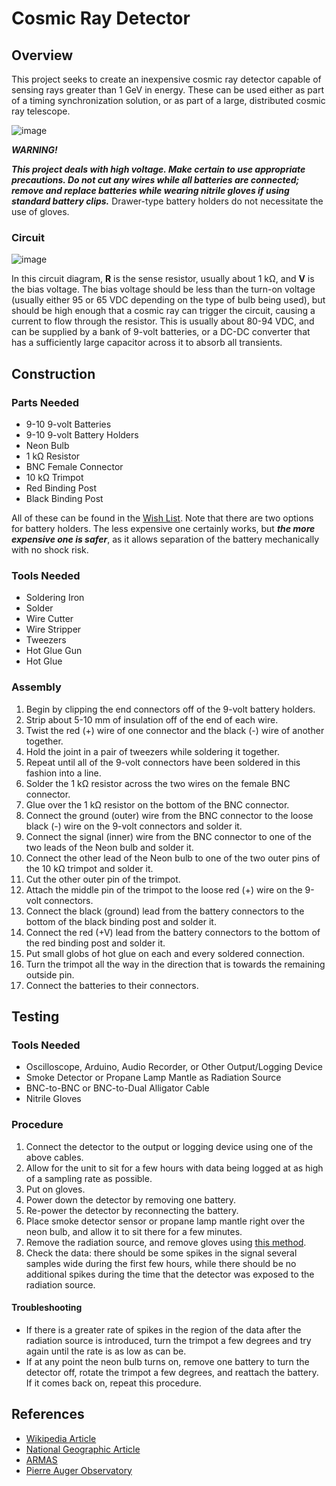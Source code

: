 # Cosmic Ray Detector
## Overview
This project seeks to create an inexpensive cosmic ray detector capable of sensing rays greater than 1 GeV in energy. These can be used either as part of a timing synchronization solution, or as part of a large, distributed cosmic ray telescope.

![image](http://auger.physics.wisc.edu/images/crspectrum.gif "Cosmic Ray Spectrum")

***WARNING!***

***This project deals with high voltage. Make certain to use appropriate precautions. Do not cut any wires while all batteries are connected; remove and replace batteries while wearing nitrile gloves if using standard battery clips.*** Drawer-type battery holders do not necessitate the use of gloves.

### Circuit
![image](https://raw.githubusercontent.com/petmar0/RayCatcher/master/CRDetect.png "Detector Circuit")

In this circuit diagram, **R** is the sense resistor, usually about 1 kΩ, and **V** is the bias voltage. The bias voltage should be less than the turn-on voltage (usually either 95 or 65 VDC depending on the type of bulb being used), but should be high enough that a cosmic ray can trigger the circuit, causing a current to flow through the resistor. This is usually about 80-94 VDC, and can be supplied by a bank of 9-volt batteries, or a DC-DC converter that has a sufficiently large capacitor across it to absorb all transients.

## Construction
### Parts Needed
- 9-10 9-volt Batteries
- 9-10 9-volt Battery Holders
- Neon Bulb
- 1 kΩ Resistor
- BNC Female Connector
- 10 kΩ Trimpot
- Red Binding Post
- Black Binding Post

All of these can be found in the [Wish List](https://www.sparkfun.com/wish_lists/90984). Note that there are two options for battery holders. The less expensive one certainly works, but ***the more expensive one is safer***, as it allows separation of the battery mechanically with no shock risk.
### Tools Needed
- Soldering Iron
- Solder
- Wire Cutter
- Wire Stripper
- Tweezers
- Hot Glue Gun
- Hot Glue

### Assembly
1. Begin by clipping the end connectors off of the 9-volt battery holders.
2. Strip about 5-10 mm of insulation off of the end of each wire.
3. Twist the red (+) wire of one connector and the black (-) wire of another together.
4. Hold the joint in a pair of tweezers while soldering it together.
5. Repeat until all of the 9-volt connectors have been soldered in this fashion into a line.
6. Solder the 1 kΩ resistor across the two wires on the female BNC connector.
7. Glue over the 1 kΩ resistor on the bottom of the BNC connector.
8. Connect the ground (outer) wire from the BNC connector to the loose black (-) wire on the 9-volt connectors and solder it.
9. Connect the signal (inner) wire from the BNC connector to one of the two leads of the Neon bulb and solder it.
10. Connect the other lead of the Neon bulb to one of the two outer pins of the 10 kΩ trimpot and solder it.
11. Cut the other outer pin of the trimpot.
12. Attach the middle pin of the trimpot to the loose red (+) wire on the 9-volt connectors.
13. Connect the black (ground) lead from the battery connectors to the bottom of the black binding post and solder it.
14. Connect the red (+V) lead from the battery connectors to the bottom of the red binding post and solder it.
15. Put small globs of hot glue on each and every soldered connection.
16. Turn the trimpot all the way in the direction that is towards the remaining outside pin.
17. Connect the batteries to their connectors.

## Testing
### Tools Needed
- Oscilloscope, Arduino, Audio Recorder, or Other Output/Logging Device
- Smoke Detector or Propane Lamp Mantle as Radiation Source
- BNC-to-BNC or BNC-to-Dual Alligator Cable
- Nitrile Gloves

### Procedure
1. Connect the detector to the output or logging device using one of the above cables.
2. Allow for the unit to sit for a few hours with data being logged at as high of a sampling rate as possible.
3. Put on gloves.
4. Power down the detector by removing one battery.
5. Re-power the detector by reconnecting the battery.
6. Place smoke detector sensor or propane lamp mantle right over the neon bulb, and allow it to sit there for a few minutes.
7. Remove the radiation source, and remove gloves using [this method](http://youtu.be/DneVP5H48mY?t=24m33s).
8. Check the data: there should be some spikes in the signal several samples wide during the first few hours, while there should be no additional spikes during the time that the detector was exposed to the radiation source.

#### Troubleshooting
- If there is a greater rate of spikes in the region of the data after the radiation source is introduced, turn the trimpot a few degrees and try again until the rate is as low as can be.
- If at any point the neon bulb turns on, remove one battery to turn the detector off, rotate the trimpot a few degrees, and reattach the battery. If it comes back on, repeat this procedure.

## References
- [Wikipedia Article](http://en.wikipedia.org/wiki/Cosmic_ray)
- [National Geographic Article](http://news.nationalgeographic.com/news/2014/07/140709-space-cosmic-ray-hotspot-astronomy-science/)
- [ARMAS](http://sol.spacenvironment.net/~ARMAS/index.html)
- [Pierre Auger Observatory](http://www.auger.org)